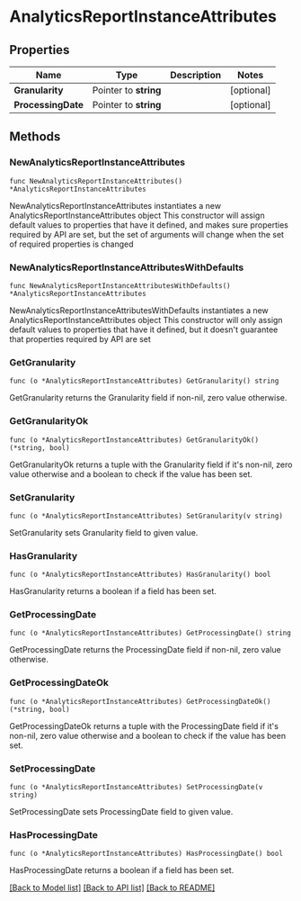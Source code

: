 # AnalyticsReportInstanceAttributes

## Properties

Name | Type | Description | Notes
------------ | ------------- | ------------- | -------------
**Granularity** | Pointer to **string** |  | [optional] 
**ProcessingDate** | Pointer to **string** |  | [optional] 

## Methods

### NewAnalyticsReportInstanceAttributes

`func NewAnalyticsReportInstanceAttributes() *AnalyticsReportInstanceAttributes`

NewAnalyticsReportInstanceAttributes instantiates a new AnalyticsReportInstanceAttributes object
This constructor will assign default values to properties that have it defined,
and makes sure properties required by API are set, but the set of arguments
will change when the set of required properties is changed

### NewAnalyticsReportInstanceAttributesWithDefaults

`func NewAnalyticsReportInstanceAttributesWithDefaults() *AnalyticsReportInstanceAttributes`

NewAnalyticsReportInstanceAttributesWithDefaults instantiates a new AnalyticsReportInstanceAttributes object
This constructor will only assign default values to properties that have it defined,
but it doesn't guarantee that properties required by API are set

### GetGranularity

`func (o *AnalyticsReportInstanceAttributes) GetGranularity() string`

GetGranularity returns the Granularity field if non-nil, zero value otherwise.

### GetGranularityOk

`func (o *AnalyticsReportInstanceAttributes) GetGranularityOk() (*string, bool)`

GetGranularityOk returns a tuple with the Granularity field if it's non-nil, zero value otherwise
and a boolean to check if the value has been set.

### SetGranularity

`func (o *AnalyticsReportInstanceAttributes) SetGranularity(v string)`

SetGranularity sets Granularity field to given value.

### HasGranularity

`func (o *AnalyticsReportInstanceAttributes) HasGranularity() bool`

HasGranularity returns a boolean if a field has been set.

### GetProcessingDate

`func (o *AnalyticsReportInstanceAttributes) GetProcessingDate() string`

GetProcessingDate returns the ProcessingDate field if non-nil, zero value otherwise.

### GetProcessingDateOk

`func (o *AnalyticsReportInstanceAttributes) GetProcessingDateOk() (*string, bool)`

GetProcessingDateOk returns a tuple with the ProcessingDate field if it's non-nil, zero value otherwise
and a boolean to check if the value has been set.

### SetProcessingDate

`func (o *AnalyticsReportInstanceAttributes) SetProcessingDate(v string)`

SetProcessingDate sets ProcessingDate field to given value.

### HasProcessingDate

`func (o *AnalyticsReportInstanceAttributes) HasProcessingDate() bool`

HasProcessingDate returns a boolean if a field has been set.


[[Back to Model list]](../README.md#documentation-for-models) [[Back to API list]](../README.md#documentation-for-api-endpoints) [[Back to README]](../README.md)


